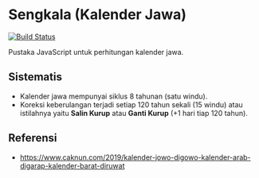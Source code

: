 # Sengkala (Kalender Jawa)

[![Build Status](https://travis-ci.com/junwatu/kalender-jawa.svg?token=ygQgbKk8uMU72qsetYYB&branch=master)](https://travis-ci.com/junwatu/kalender-jawa)

Pustaka JavaScript untuk perhitungan kalender jawa.


## Sistematis
- Kalender jawa mempunyai siklus 8 tahunan (satu windu).
- Koreksi keberulangan terjadi setiap 120 tahun sekali (15 windu) atau istilahnya yaitu **Salin Kurup** atau **Ganti Kurup** (+1 hari tiap 120 tahun).


## Referensi

- https://www.caknun.com/2019/kalender-jowo-digowo-kalender-arab-digarap-kalender-barat-diruwat